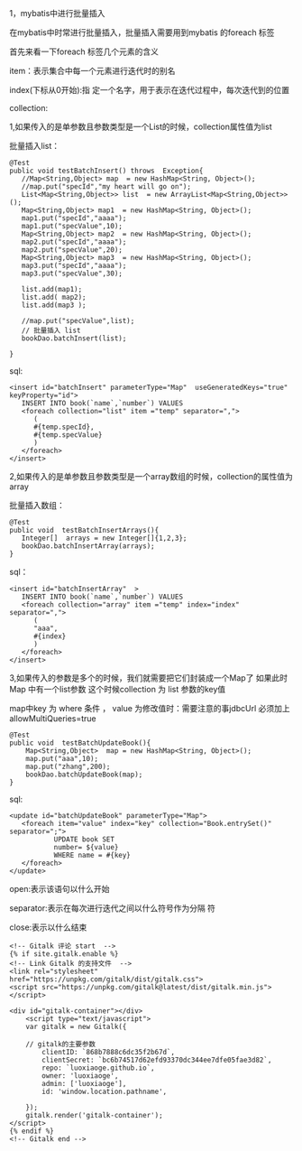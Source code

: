 1，mybatis中进行批量插入 

  在mybatis中时常进行批量插入，批量插入需要用到mybatis 的foreach 标签

首先来看一下foreach 标签几个元素的含义

item：表示集合中每一个元素进行迭代时的别名

index(下标从0开始):指 定一个名字，用于表示在迭代过程中，每次迭代到的位置

collection:

1,如果传入的是单参数且参数类型是一个List的时候，collection属性值为list

批量插入list：

```
@Test
public void testBatchInsert() throws  Exception{
   //Map<String,Object> map  = new HashMap<String, Object>();
   //map.put("specId","my heart will go on");
   List<Map<String,Object>> list  = new ArrayList<Map<String,Object>>();
   Map<String,Object> map1  = new HashMap<String, Object>();
   map1.put("specId","aaaa");
   map1.put("specValue",10);
   Map<String,Object> map2  = new HashMap<String, Object>();
   map2.put("specId","aaaa");
   map2.put("specValue",20);
   Map<String,Object> map3  = new HashMap<String, Object>();
   map3.put("specId","aaaa");
   map3.put("specValue",30);

   list.add(map1);
   list.add( map2);
   list.add(map3 );

   //map.put("specValue",list);
   // 批量插入 list
   bookDao.batchInsert(list);
   
}
```

sql:

```
<insert id="batchInsert" parameterType="Map"  useGeneratedKeys="true" keyProperty="id">
   INSERT INTO book(`name`,`number`) VALUES
   <foreach collection="list" item ="temp" separator=",">
      (
      #{temp.specId},
      #{temp.specValue}
      )
   </foreach>
</insert>
```

2,如果传入的是单参数且参数类型是一个array数组的时候，collection的属性值为array

批量插入数组：

```
@Test
public void  testBatchInsertArrays(){
   Integer[]  arrays = new Integer[]{1,2,3};
   bookDao.batchInsertArray(arrays);
}
```

sql：

```
<insert id="batchInsertArray"  >
   INSERT INTO book(`name`,`number`) VALUES
   <foreach collection="array" item ="temp" index="index" separator=",">
      (
      "aaa",
      #{index} 
      )
   </foreach>
</insert>
```

3,如果传入的参数是多个的时候，我们就需要把它们封装成一个Map了  如果此时Map 中有一个list参数 这个时候collection 为 list 参数的key值

map中key 为 where 条件 ， value 为修改值时：<red>需要注意的事jdbcUrl 必须加上allowMultiQueries=true</red>

```
@Test
public void  testBatchUpdateBook(){
    Map<String,Object>  map = new HashMap<String, Object>();
    map.put("aaa",10);
    map.put("zhang",200);
    bookDao.batchUpdateBook(map);
}
```

sql:

```
<update id="batchUpdateBook" parameterType="Map">
   <foreach item="value" index="key" collection="Book.entrySet()" separator=";">
           UPDATE book SET
           number= ${value}
           WHERE name = #{key}
   </foreach>
</update>
```

open:表示该语句以什么开始

separator:表示在每次进行迭代之间以什么符号作为分隔 符

close:表示以什么结束



```
<!-- Gitalk 评论 start  -->
{% if site.gitalk.enable %}
<!-- Link Gitalk 的支持文件  -->
<link rel="stylesheet" href="https://unpkg.com/gitalk/dist/gitalk.css">
<script src="https://unpkg.com/gitalk@latest/dist/gitalk.min.js"></script>

<div id="gitalk-container"></div>
    <script type="text/javascript">
    var gitalk = new Gitalk({

    // gitalk的主要参数
		clientID: `868b7888c6dc35f2b67d`,
		clientSecret: `bc6b74517d62efd93370dc344ee7dfe05fae3d82`,
		repo: `luoxiaoge.github.io`,
		owner: 'luoxiaoge',
		admin: ['luoxiaoge'],
		id: 'window.location.pathname',
    
    });
    gitalk.render('gitalk-container');
</script>
{% endif %}
<!-- Gitalk end -->
```





